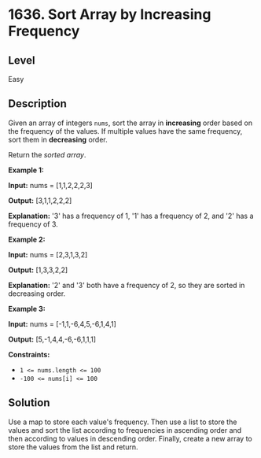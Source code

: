 # 1636. Sort Array by Increasing Frequency
## Level
Easy

## Description
Given an array of integers `nums`, sort the array in **increasing** order based on the frequency of the values. If multiple values have the same frequency, sort them in **decreasing** order.

Return the *sorted array*.

**Example 1:**

**Input:** nums = [1,1,2,2,2,3]

**Output:** [3,1,1,2,2,2]

**Explanation:** '3' has a frequency of 1, '1' has a frequency of 2, and '2' has a frequency of 3.

**Example 2:**

**Input:** nums = [2,3,1,3,2]

**Output:** [1,3,3,2,2]

**Explanation:** '2' and '3' both have a frequency of 2, so they are sorted in decreasing order.

**Example 3:**

**Input:** nums = [-1,1,-6,4,5,-6,1,4,1]

**Output:** [5,-1,4,4,-6,-6,1,1,1]

**Constraints:**

* `1 <= nums.length <= 100`
* `-100 <= nums[i] <= 100`

## Solution
Use a map to store each value's frequency. Then use a list to store the values and sort the list according to frequencies in ascending order and then according to values in descending order. Finally, create a new array to store the values from the list and return.
